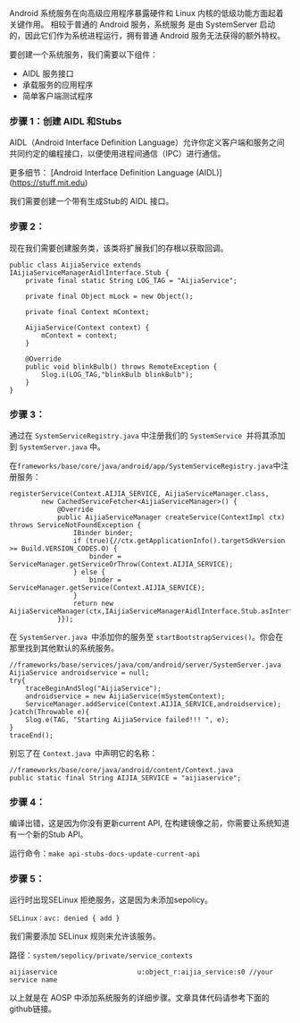 Android 系统服务在向高级应用程序暴露硬件和 Linux 内核的低级功能方面起着关键作用。 相较于普通的 Android 服务，系统服务
是由 SystemServer 启动的，因此它们作为系统进程运行，拥有普通 Android 服务无法获得的额外特权。

要创建一个系统服务，我们需要以下组件：

- AIDL 服务接口
- 承载服务的应用程序
- 简单客户端测试程序

### 步骤 1：创建 AIDL 和Stubs

AIDL（Android Interface Definition Language）允许你定义客户端和服务之间共同约定的编程接口，以便使用进程间通信（IPC）进行通信。

更多细节： [Android Interface Definition Language (AIDL)] (https://stuff.mit.edu)

我们需要创建一个带有生成Stub的 AIDL 接口。

### 步骤 2：

现在我们需要创建服务类，该类将扩展我们的存根以获取回调。

```
public class AijiaService extends IAijiaServiceManagerAidlInterface.Stub {
    private final static String LOG_TAG = "AijiaService";

    private final Object mLock = new Object();

    private final Context mContext;

    AijiaService(Context context) {
        mContext = context;
    }

    @Override
    public void blinkBulb() throws RemoteException {
        Slog.i(LOG_TAG,"blinkBulb blinkBulb");
    }
}
```

### 步骤 3：

通过在 `SystemServiceRegistry.java` 中注册我们的 `SystemService `并将其添加到 `SystemServer.java` 中。

在`frameworks/base/core/java/android/app/SystemServiceRegistry.java`中注册服务：

```
registerService(Context.AIJIA_SERVICE, AijiaServiceManager.class,
        new CachedServiceFetcher<AijiaServiceManager>() {
            @Override
            public AijiaServiceManager createService(ContextImpl ctx) throws ServiceNotFoundException {
                IBinder binder;
                if (true){//ctx.getApplicationInfo().targetSdkVersion >= Build.VERSION_CODES.O) {
                    binder = ServiceManager.getServiceOrThrow(Context.AIJIA_SERVICE);
                } else {
                    binder = ServiceManager.getService(Context.AIJIA_SERVICE);
                }
                return new AijiaServiceManager(ctx,IAijiaServiceManagerAidlInterface.Stub.asInterface(binder));
            }});
```

在 `SystemServer.java `中添加你的服务至 `startBootstrapServices()`。你会在那里找到其他默认的系统服务。

```
//frameworks/base/services/java/com/android/server/SystemServer.java
AijiaService androidservice = null;
try{
    traceBeginAndSlog("AijiaService");
    androidservice = new AijiaService(mSystemContext);
    ServiceManager.addService(Context.AIJIA_SERVICE,androidservice);
}catch(Throwable e){
    Slog.e(TAG, "Starting AijiaService failed!!! ", e);
}
traceEnd();
```

别忘了在 `Context.java `中声明它的名称：

```
//frameworks/base/core/java/android/content/Context.java
public static final String AIJIA_SERVICE = "aijiaservice";
```

### 步骤 4：

编译出错，这是因为你没有更新current API, 在构建镜像之前，你需要让系统知道有一个新的Stub API。

运行命令：`make api-stubs-docs-update-current-api`

### 步骤 5：

运行时出现SELinux 拒绝服务，这是因为未添加sepolicy。

```
SELinux：avc: denied { add }
```

我们需要添加 SELinux 规则来允许该服务。

路径：`system/sepolicy/private/service_contexts`

```
aijiaservice                    u:object_r:aijia_service:s0 //your service name
```

以上就是在 AOSP 中添加系统服务的详细步骤。文章具体代码请参考下面的github链接。
